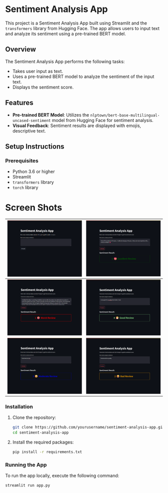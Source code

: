 # Sentiment Analysis App

This project is a Sentiment Analysis App built using Streamlit and the `transformers` library from Hugging Face. The app allows users to input text and analyze its sentiment using a pre-trained BERT model.

## Overview

The Sentiment Analysis App performs the following tasks:

- Takes user input as text.
- Uses a pre-trained BERT model to analyze the sentiment of the input text.
- Displays the sentiment score.

## Features

- **Pre-trained BERT Model**: Utilizes the `nlptown/bert-base-multilingual-uncased-sentiment` model from Hugging Face for sentiment analysis.
- **Visual Feedback**: Sentiment results are displayed with emojis, descriptive text.

## Setup Instructions

### Prerequisites

- Python 3.6 or higher
- Streamlit
- `transformers` library
- `torch` library

# Screen Shots

| ![Landing Page](screenshots/img1.png)    | ![Excellent review](screenshots/img2.png) |
| ---------------------------------------- | ----------------------------------------- |
| ![worst review](screenshots/img3.png)    | ![Good review](screenshots/img4.png)      |
| ![Modarate review](screenshots/img5.png) | ![Bad Review](screenshots/img6.png)       |

### Installation

1. Clone the repository:

   ```sh
   git clone https://github.com/yourusername/sentiment-analysis-app.git
   cd sentiment-analysis-app
   ```

2. Install the required packages:
   ```sh
   pip install -r requirements.txt
   ```

### Running the App

To run the app locally, execute the following command:

```sh
streamlit run app.py
```
